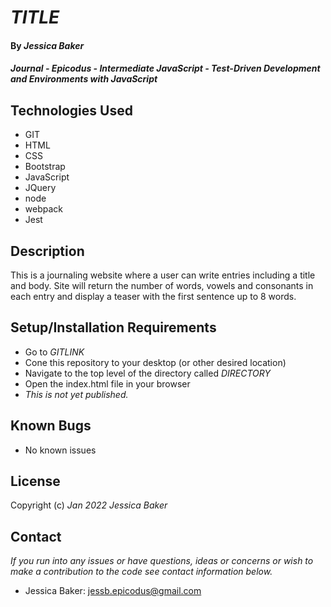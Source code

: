 # _TITLE_

#### By _**Jessica Baker**_ 

#### _Journal - Epicodus - Intermediate JavaScript - Test-Driven Development and Environments with JavaScript_

## Technologies Used

* GIT
* HTML
* CSS
* Bootstrap
* JavaScript
* JQuery
* node
* webpack
* Jest

## Description

This is a journaling website where a user can write entries including a title and body. Site will return the number of words, vowels and consonants in each entry and display a teaser with the first sentence up to 8 words.

## Setup/Installation Requirements

* Go to _GITLINK_
* Cone this repository to your desktop (or other desired location)
* Navigate to the top level of the directory called _DIRECTORY_
* Open the index.html file in your browser
* _This is not yet published._

## Known Bugs

* No known issues

## License

Copyright (c) _Jan 2022_ _Jessica Baker_

## Contact

_If you run into any issues or have questions, ideas or concerns or wish to make a contribution to the code see contact information below._
* Jessica Baker: jessb.epicodus@gmail.com